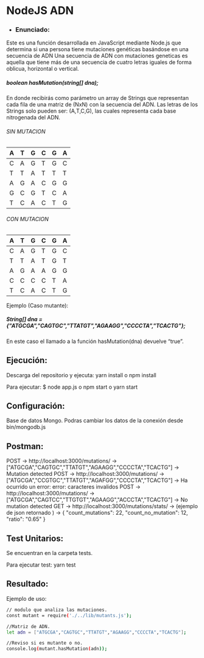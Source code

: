 # NodeJS ADN

- ### Enunciado:
Este es una función desarrollada en JavaScript mediante Node.js que determina si una persona tiene mutaciones genéticas basándose en una secuencia de ADN
Una secuencia de ADN con mutaciones geneticas es aquella que tiene más de una secuencia de cuatro letras iguales de forma oblicua, horizontal o vertical.

##### boolean hasMutation(string[] dna);

En donde recibirás como parámetro un array de Strings que representan cada fila de una matriz de (NxN) con la secuencia del ADN. Las letras de los Strings solo pueden ser: (A,T,C,G), las cuales representa cada base nitrogenada del ADN.

###### SIN MUTACION

| A | T | G | C | G | A |
|---|---|---|---|---|---|
| C | A | G | T | G | C |
| T | T | A | T | T | T |
| A | G | A | C | G | G |
| G | C | G | T | C | A |
| T | C | A | C | T | G |

###### CON MUTACION

| A | T | G | C | G | A |
|---|---|---|---|---|---|
| C | A | G | T | G | C |
| T | T | A | T | G | T |
| A | G | A | A | G | G |
| C | C | C | C | T | A |
| T | C | A | C | T | G |


Ejemplo (Caso mutante):

##### String[] dna = {"ATGCGA","CAGTGC","TTATGT","AGAAGG","CCCCTA","TCACTG"};

En este caso el llamado a la función hasMutation(dna) devuelve “true”.



## Ejecución:
Descarga del repositorio y ejecuta:
yarn install o npm install

Para ejecutar:
$ node app.js o npm start o yarn start


## Configuración:
Base de datos Mongo.
Podras cambiar los datos de la conexión desde bin/mongodb.js

## Postman:
POST -> http://localhost:3000/mutations/ -> ["ATGCGA","CAGTGC","TTATGT","AGAAGG","CCCCTA","TCACTG"] -> Mutation detected
POST -> http://localhost:3000/mutations/ -> ["ATGCGA","CCGTGC","TTATGT","AGAFGG","CCCCTA","TCACTG"] -> Ha ocurrido un error: error: caracteres invalidos
POST -> http://localhost:3000/mutations/ -> ["ATGCGA","CAGTCC","TTGTGT","AGAAGG","ACCCTA","TCACTG"] -> No mutation detected
GET  -> http://localhost:3000/mutations/stats/ -> (ejemplo de json retornado ) ->
    {
        "count_mutations": 22,
        "count_no_mutation": 12,
        "ratio": "0.65"
    }


## Test Unitarios:
Se encuentran en la carpeta tests.

Para ejecutar test:
yarn test

## Resultado:

Ejemplo de uso:
```sh
// modulo que analiza las mutaciones.
const mutant = require('./../lib/mutants.js');

//Matriz de ADN.
let adn = ["ATGCGA","CAGTGC","TTATGT","AGAAGG","CCCCTA","TCACTG"];

//Reviso si es mutante o no.
console.log(mutant.hasMutation(adn));
```
